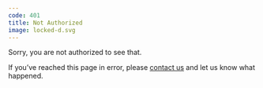 ```yaml
---
code: 401
title: Not Authorized
image: locked-d.svg
---
```

Sorry, you are not authorized to see that.

If you’ve reached this page in error,
please [contact us](https://www.ted.com/contact)
and let us know what happened.
